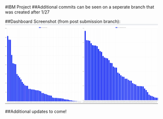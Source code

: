 #IBM Project
##Additional commits can be seen on a seperate branch that was created after 1/27

##Dashboard Screenshot (from post submission branch):
![](screenshots/dashboard_screenshot.png)

##Additional updates to come!
